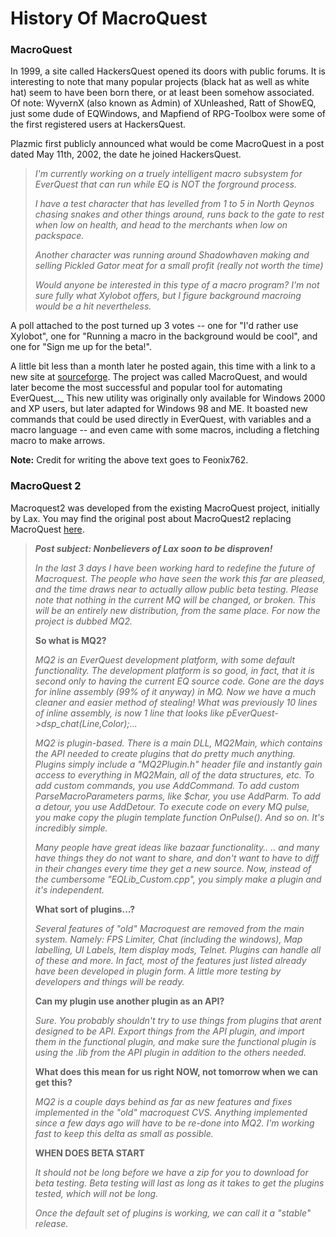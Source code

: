 # History Of MacroQuest

### MacroQuest

In 1999, a site called HackersQuest opened its doors with public forums. It is interesting to note that many popular projects (black hat as well as white hat) seem to have been born there, or at least been somehow associated. Of note: WyvernX (also known as Admin) of XUnleashed, Ratt of ShowEQ, just some dude of EQWindows, and Mapfiend of RPG-Toolbox were some of the first registered users at HackersQuest.

Plazmic first publicly announced what would be come MacroQuest in a post dated May 11th, 2002, the date he joined HackersQuest.

> _I'm currently working on a truely intelligent macro subsystem for EverQuest that can run while EQ is NOT the forground process._
>
>  _I have a test character that has levelled from 1 to 5 in North Qeynos chasing snakes and other things around, runs back to the gate to rest when low on health, and head to the merchants when low on packspace._
>
> _Another character was running around Shadowhaven making and selling Pickled Gator meat for a small profit (really not worth the time)_
>
> _Would anyone be interested in this type of a macro program? I'm not sure fully what Xylobot offers, but I figure background macroing would be a hit nevertheless._

A poll attached to the post turned up 3 votes -- one for "I'd rather use Xylobot", one for "Running a macro in the background would be cool", and one for "Sign me up for the beta!".

A little bit less than a month later he posted again, this time with a link to a new site at [sourceforge](http://www.sourceforge.net). The project was called MacroQuest, and would later become the most successful and popular tool for automating EverQuest_._ This new utility was originally only available for Windows 2000 and XP users, but later adapted for Windows 98 and ME. It boasted new commands that could be used directly in EverQuest, with variables and a macro language -- and even came with some macros, including a fletching macro to make arrows.

**Note:** Credit for writing the above text goes to Feonix762.

### MacroQuest 2

Macroquest2 was developed from the existing MacroQuest project, initially by Lax. You may find the original post about MacroQuest2 replacing MacroQuest [here](https://macroquest2.com/phpBB3/viewtopic.php?t=4023).

>  ***Post subject: Nonbelievers of Lax soon to be disproven!***
>
> _In the last 3 days I have been working hard to redefine the future of Macroquest. The people who have seen the work this far are pleased, and the time draws near to actually allow public beta testing. Please note that nothing in the current MQ will be changed, or broken. This will be an entirely new distribution, from the same place. For now the project is dubbed MQ2._
>
> **So what is MQ2?**
>
> _MQ2 is an EverQuest development platform, with some default functionality. The development platform is so good, in fact, that it is second only to having the current EQ source code. Gone are the days for inline assembly (99% of it anyway) in MQ. Now we have a much cleaner and easier method of stealing! What was previously 10 lines of inline assembly, is now 1 line that looks like pEverQuest->dsp_chat(Line,Color);..._
>
> _MQ2 is plugin-based. There is a main DLL, MQ2Main, which contains the API needed to create plugins that do pretty much anything. Plugins simply include a "MQ2Plugin.h" header file and instantly gain access to everything in MQ2Main, all of the data structures, etc. To add custom commands, you use AddCommand. To add custom ParseMacroParameters parms, like $char, you use AddParm. To add a detour, you use AddDetour. To execute code on every MQ pulse, you make copy the plugin template function OnPulse(). And so on. It's incredibly simple._
>
> _Many people have great ideas like bazaar functionality.. .. and many have things they do not want to share, and don't want to have to diff in their changes every time they get a new source. Now, instead of the cumbersome "EQLib_Custom.cpp", you simply make a plugin and it's independent._
>
> **What sort of plugins...?**
>
> _Several features of "old" Macroquest are removed from the main system. Namely: FPS Limiter, Chat (including the windows), Map labelling, UI Labels, Item display mods, Telnet. Plugins can handle all of these and more. In fact, most of the features just listed already have been developed in plugin form. A little more testing by developers and things will be ready._
>
> **Can my plugin use another plugin as an API?**
>
> _Sure. You probably shouldn't try to use things from plugins that arent designed to be API. Export things from the API plugin, and import them in the functional plugin, and make sure the functional plugin is using the .lib from the API plugin in addition to the others needed._
>
> **What does this mean for us right NOW, not tomorrow when we can get this?**
>
> _MQ2 is a couple days behind as far as new features and fixes implemented in the "old" macroquest CVS. Anything implemented since a few days ago will have to be re-done into MQ2. I'm working fast to keep this delta as small as possible._
>
> **WHEN DOES BETA START**
>
> _It should not be long before we have a zip for you to download for beta testing. Beta testing will last as long as it takes to get the plugins tested, which will not be long._
>
> _Once the default set of plugins is working, we can call it a "stable" release._
